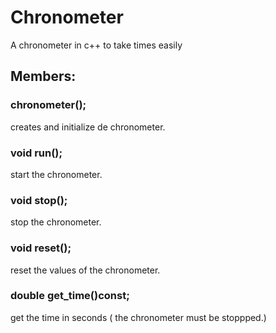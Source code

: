 # Chronometer
A chronometer in c++ to take times easily

## Members:

### chronometer();
creates and initialize de chronometer.

### void run(); 
start the chronometer.

### void stop();
stop the chronometer.

### void reset();
reset the values of the chronometer.

### double get_time()const;
get the time in seconds ( the chronometer must be stoppped.)

